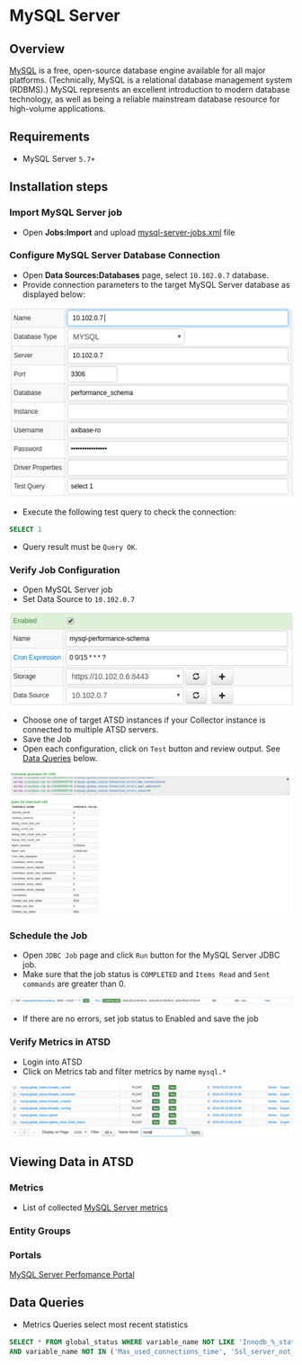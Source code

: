 # MySQL Server

## Overview

[MySQL](http://www.mysql.com/) is a free, open-source database engine available for all major platforms. (Technically, MySQL is a relational database management system (RDBMS).) MySQL represents an excellent introduction to modern database technology, as well as being a reliable mainstream database resource for high-volume applications.

## Requirements

- MySQL Server `5.7+`

## Installation steps

### Import MySQL Server job

* Open **Jobs:Import** and upload [mysql-server-jobs.xml](mysql-server-jobs.xml) file

### Configure MySQL Server Database Connection

* Open **Data Sources:Databases** page, select `10.102.0.7` database.
* Provide connection parameters to the target MySQL Server database as displayed below:

![](images/mysql-datasource.png)

* Execute the following test query to check the connection:

```SQL
SELECT 1
```
* Query result must be `Query OK`.

### Verify Job Configuration

* Open MySQL Server job
* Set Data Source to `10.102.0.7`

![](images/mysql-jdbc-job.png)

* Choose one of target ATSD instances if your Collector instance is connected to multiple ATSD servers.
* Save the Job
* Open each configuration, click on `Test` button and review output. See [Data Queries](#data-queries) below.

![](images/test_result.png)

### Schedule the Job

* Open `JDBC Job` page and click `Run` button for the MySQL Server JDBC job.
* Make sure that the job status is `COMPLETED` and `Items Read` and `Sent commands` are greater than 0.

![](images/test_run.png)

* If there are no errors, set job status to Enabled and save the job

### Verify Metrics in ATSD

* Login into ATSD
* Click on Metrics tab and filter metrics by name `mysql.*`

![](images/mysql-metrics.png)

## Viewing Data in ATSD

### Metrics

* List of collected [MySQL Server metrics](metric-list.md)

### Entity Groups

### Portals
[MySQL Server Perfomance Portal](http://apps.axibase.com/chartlab/0de92ae0)

## Data Queries

* Metrics Queries select most recent statistics 

```SQL
SELECT * FROM global_status WHERE variable_name NOT LIKE 'Innodb_%_status'
AND variable_name NOT IN ('Max_used_connections_time', 'Ssl_server_not_after', 'Ssl_server_not_before', 'Ssl_session_cache_mode')
```


